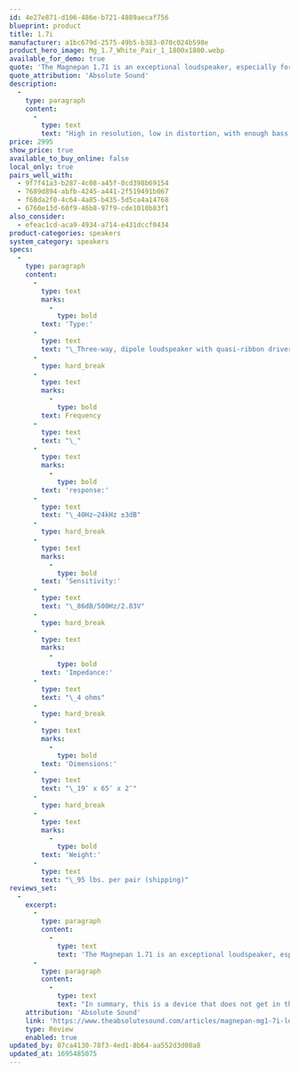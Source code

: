 ```yaml
---
id: 4e27e871-d106-486e-b721-4889aecaf756
blueprint: product
title: 1.7i
manufacturer: a1bc679d-2575-49b5-b383-070c024b598e
product_hero_image: Mg_1.7_White_Pair_1_1800x1800.webp
available_for_demo: true
quote: 'The Magnepan 1.71 is an exceptional loudspeaker, especially for its modest cost. It is a true high-end product that will be especially appreciated by those who know and treasure the beauty of live music.'
quote_attribution: 'Absolute Sound'
description:
  -
    type: paragraph
    content:
      -
        type: text
        text: "High in resolution, low in distortion, with enough bass and treble (of superlatively high quality) to satisfy anyone save a headbanger, and a midrange that reproduces well-recorded voices and acoustic instruments with jaw-dropping realism, it is one of those \"sweet-spot\" wonders that pops up every decade or two.\_ The 1.7 give you a generous taste of everything its bigger and more expensive Maggie brothers are capable of for a fraction of what you'd pay for the same wonderment in a top-line dynamic speaker.\_"
price: 2995
show_price: true
available_to_buy_online: false
local_only: true
pairs_well_with:
  - 9f7f41a3-b287-4c08-a45f-0cd398b69154
  - 7689d894-abfb-4245-a441-2f519491b067
  - f68da2f0-4c64-4a85-b435-5d5ca4a14768
  - 6760e13d-60f9-46b8-97f9-cde1010b83f1
also_consider:
  - efeac1cd-aca9-4934-a714-e431dccf0434
product-categories: speakers
system_category: speakers
specs:
  -
    type: paragraph
    content:
      -
        type: text
        marks:
          -
            type: bold
        text: 'Type:'
      -
        type: text
        text: "\_Three-way, dipole loudspeaker with quasi-ribbon drivers"
      -
        type: hard_break
      -
        type: text
        marks:
          -
            type: bold
        text: Frequency
      -
        type: text
        text: "\_"
      -
        type: text
        marks:
          -
            type: bold
        text: 'response:'
      -
        type: text
        text: "\_40Hz–24kHz ±3dB"
      -
        type: hard_break
      -
        type: text
        marks:
          -
            type: bold
        text: 'Sensitivity:'
      -
        type: text
        text: "\_86dB/500Hz/2.83V"
      -
        type: hard_break
      -
        type: text
        marks:
          -
            type: bold
        text: 'Impedance:'
      -
        type: text
        text: "\_4 ohms"
      -
        type: hard_break
      -
        type: text
        marks:
          -
            type: bold
        text: 'Dimensions:'
      -
        type: text
        text: "\_19″ x 65″ x 2″"
      -
        type: hard_break
      -
        type: text
        marks:
          -
            type: bold
        text: 'Weight:'
      -
        type: text
        text: "\_95 lbs. per pair (shipping)"
reviews_set:
  -
    excerpt:
      -
        type: paragraph
        content:
          -
            type: text
            text: 'The Magnepan 1.71 is an exceptional loudspeaker, especially for its modest cost. It is a true high-end product that will be especially appreciated by those who know and treasure the beauty of live music. The use of the same improved drive elements throughout the frequency expanse works very well. The 1.7i also retains the spatial quality of live music. As Magnepan states, the company has produced a highly phase-coherent speaker without resorting to a complex crossover network (and it shows).'
      -
        type: paragraph
        content:
          -
            type: text
            text: "In summary, this is a device that does not get in the way of the music. Rather it retains most of the musical information passing through it. It is clear, detailed, and enjoyably realistic. The 1.7i affords a true high-end listening experience for far less cost than sonically competitive speakers. It is a gem and a real bargain.\_"
    attribution: 'Absolute Sound'
    link: 'https://www.theabsolutesound.com/articles/magnepan-mg1-7i-loudspeaker'
    type: Review
    enabled: true
updated_by: 87ca4130-78f3-4ed1-8b64-aa552d3d08a8
updated_at: 1695485075
---
```

